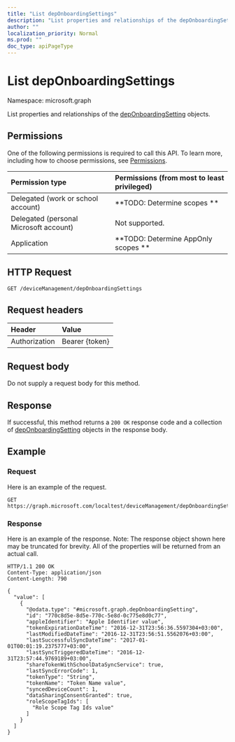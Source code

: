 ```yaml
---
title: "List depOnboardingSettings"
description: "List properties and relationships of the depOnboardingSetting objects."
author: ""
localization_priority: Normal
ms.prod: ""
doc_type: apiPageType
---
```


# List depOnboardingSettings

Namespace: microsoft.graph

List properties and relationships of the [depOnboardingSetting](../resources/deponboardingsetting.md) objects.

## Permissions
One of the following permissions is required to call this API. To learn more, including how to choose permissions, see [Permissions](/concepts/permissions-reference.md).

|Permission type|Permissions (from most to least privileged)|
|:---|:---|
|Delegated (work or school account)|**TODO: Determine scopes **|
|Delegated (personal Microsoft account)|Not supported.|
|Application|**TODO: Determine AppOnly scopes **|

## HTTP Request
<!-- {
  "blockType": "ignored"
}
-->
``` http
GET /deviceManagement/depOnboardingSettings
```

## Request headers
|Header|Value|
|:---|:---|
|Authorization|Bearer {token}|

## Request body
Do not supply a request body for this method.

## Response
If successful, this method returns a `200 OK` response code and a collection of [depOnboardingSetting](../resources/deponboardingsetting.md) objects in the response body.

## Example

### Request
Here is an example of the request.
<!-- {
  "blockType": "request",
  "name": "get_deponboardingsetting"
}
-->
``` http
GET https://graph.microsoft.com/localtest/deviceManagement/depOnboardingSettings
```

### Response
Here is an example of the response. Note: The response object shown here may be truncated for brevity. All of the properties will be returned from an actual call.
<!-- {
  "blockType": "response",
  "truncated": true,
  "@odata.type": "collection(microsoft.graph.deponboardingsetting)"
}
-->
``` http
HTTP/1.1 200 OK
Content-Type: application/json
Content-Length: 790

{
  "value": [
    {
      "@odata.type": "#microsoft.graph.depOnboardingSetting",
      "id": "770c8d5e-8d5e-770c-5e8d-0c775e8d0c77",
      "appleIdentifier": "Apple Identifier value",
      "tokenExpirationDateTime": "2016-12-31T23:56:36.5597304+03:00",
      "lastModifiedDateTime": "2016-12-31T23:56:51.5562076+03:00",
      "lastSuccessfulSyncDateTime": "2017-01-01T00:01:19.2375777+03:00",
      "lastSyncTriggeredDateTime": "2016-12-31T23:57:44.9769189+03:00",
      "shareTokenWithSchoolDataSyncService": true,
      "lastSyncErrorCode": 1,
      "tokenType": "String",
      "tokenName": "Token Name value",
      "syncedDeviceCount": 1,
      "dataSharingConsentGranted": true,
      "roleScopeTagIds": [
        "Role Scope Tag Ids value"
      ]
    }
  ]
}
```

